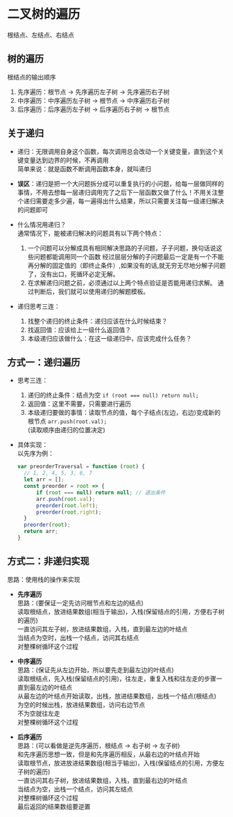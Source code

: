 # 二叉树的遍历  
根结点、左结点、右结点  

## 树的遍历  
  根结点的输出顺序  
  1. 先序遍历：根节点 -> 先序遍历左子树 -> 先序遍历右子树
  2. 中序遍历：中序遍历左子树 -> 根节点 -> 中序遍历右子树
  3. 后序遍历：后序遍历左子树 -> 后序遍历右子树 -> 根节点  

## 关于递归  

- 递归：无限调用自身这个函数，每次调用总会改动一个关键变量，直到这个关键变量达到边界的时候，不再调用  
  简单来说：就是函数不断调用函数本身，就叫递归  

- **误区**：递归是把一个大问题拆分成可以重复执行的小问题，给每一层做同样的事情，不用去想每一层递归调用完了之后下一层函数又做了什么！不用关注整个递归需要走多少遍，每一遍得出什么结果，所以只需要关注每一级递归解决的问题即可  

- 什么情况用递归？  
  通常情况下，能被递归解决的问题具有以下两个特点：  
  1. 一个问题可以分解成具有相同解决思路的子问题，子子问题，换句话说这些问题都能调用同一个函数
  经过层层分解的子问题最后一定是有一个不能再分解的固定值的（即终止条件）,如果没有的话,就无穷无尽地分解子问题了，没有出口，死循环必定无解。  
  2. 在求解递归问题之前，必须通过以上两个特点验证是否能用递归求解。
  通过判断后，我们就可以使用递归的解题模板。  

- 递归思考三连：  
  1. 找整个递归的终止条件：递归应该在什么时候结束？  
  2. 找返回值：应该给上一级什么返回值？  
  3. 本级递归应该做什么：在这一级递归中，应该完成什么任务？  

## 方式一：递归遍历  

- 思考三连：  
  1. 递归的终止条件：结点为空 `if (root === null) return null;`  
  2. 返回值：这里不需要，只需要进行遍历  
  3. 本级递归要做的事情：读取节点的值，每个子结点(左边，右边)变成新的根节点 `arr.push(root.val);`  
  (读取顺序由递归的位置决定)

- 具体实现：  
  以先序为例：  
  ```js
  var preorderTraversal = function (root) {
    // 1, 2, 4, 5, 3, 6, 7
    let arr = [];
    const preorder = root => {
        if (root === null) return null; // 退出条件
        arr.push(root.val);
        preorder(root.left);
        preorder(root.right);
    }
    preorder(root);
    return arr;
  }
  ```

## 方式二：非递归实现  
思路：使用栈的操作来实现  
  
- **先序遍历**  
  思路：(要保证一定先访问根节点和左边的结点)  
  读取根结点，放进结果数组(相当于输出)，入栈(保留结点的引用，方便右子树的遍历)  
  一直访问其左子树，放进结果数组，入栈，直到最左边的叶结点  
  当结点为空时，出栈一个结点，访问其右结点  
  对整棵树循环这个过程  

- **中序遍历**  
  思路：(保证先从左边开始，所以要先走到最左边的叶结点)  
  读取根结点，先入栈(保留结点的引用)，往左走，重复入栈和往左走的步骤一直到最左边的叶结点  
  从最左边的叶结点开始读取，出栈，放进结果数组，出栈一个结点(根结点)  
  为空的时候出栈，放进结果数组，访问右边节点  
  不为空就往左走  
  对整棵树循环这个过程  

- **后序遍历**  
  思路：(可以看做是逆先序遍历，根结点 -> 右子树 -> 左子树)  
  和先序遍历思想一致，但是和先序遍历相反，从最右边的叶结点开始  
  读取根节点，放进放进结果数组(相当于输出)，入栈(保留结点的引用，方便左子树的遍历)  
  一直访问其右子树，放进结果数组，入栈，直到最右边的叶结点  
  当结点为空，出栈一个结点，访问其左结点  
  对整棵树循环这个过程  
  最后返回的结果数组要逆置  